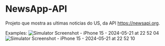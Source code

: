 # NewsApp-API

Projeto que mostra as ultimas noticias do US, da API https://newsapi.org.

Examples:
![Simulator Screenshot - iPhone 15 - 2024-05-21 at 22 52 04](https://github.com/gomesalineagb/NewsApp-API/assets/32424421/a1ec8d66-d02f-4ffa-b654-8af47f579835)
![Simulator Screenshot - iPhone 15 - 2024-05-21 at 22 52 10](https://github.com/gomesalineagb/NewsApp-API/assets/32424421/27bdf428-a974-4c63-8f0c-0eb2a37abbd8)
